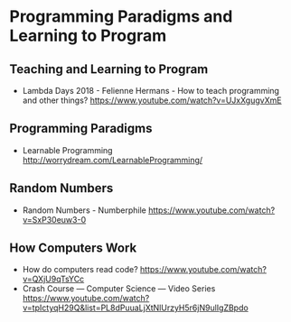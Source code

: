 # Programming Paradigms and Learning to Program

## Teaching and Learning to Program

* Lambda Days 2018 - Felienne Hermans - How to teach programming and other things?
  https://www.youtube.com/watch?v=UJxXgugvXmE

## Programming Paradigms

* Learnable Programming
  http://worrydream.com/LearnableProgramming/
  
## Random Numbers

* Random Numbers - Numberphile
  https://www.youtube.com/watch?v=SxP30euw3-0

## How Computers Work

* How do computers read code?
  https://www.youtube.com/watch?v=QXjU9qTsYCc
* Crash Course — Computer Science — Video Series
  https://www.youtube.com/watch?v=tpIctyqH29Q&list=PL8dPuuaLjXtNlUrzyH5r6jN9ulIgZBpdo
